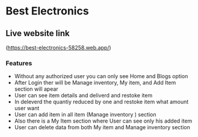 # Best Electronics

## Live website link 

(https://best-electronics-58258.web.app/)


### Features
* Without any authorized user you can only see Home and Blogs option
* After Login ther will be Manage inventory, My item, and Add Item section will apear
* User can see item details and deliverd and restoke item
* In deleverd the quantiy reduced by one and restoke item what amount user want 
* User can add item in all item (Manage inventory ) section 
* Also there is a My Item section where User can see only his added item
* User can delete data from both My item and Manage inventory section
